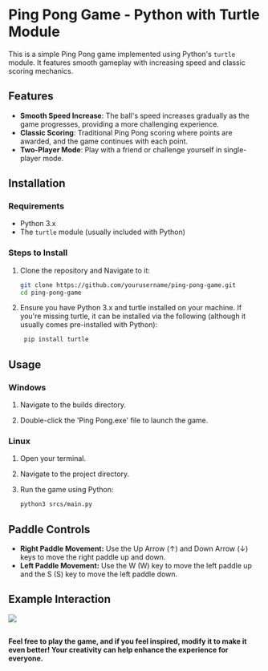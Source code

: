 # Ping Pong Game - Python with Turtle Module

This is a simple Ping Pong game implemented using Python's `turtle` module. It features smooth gameplay with increasing speed and classic scoring mechanics.

## Features

- **Smooth Speed Increase**: The ball's speed increases gradually as the game progresses, providing a more challenging experience.
- **Classic Scoring**: Traditional Ping Pong scoring where points are awarded, and the game continues with each point.
- **Two-Player Mode**: Play with a friend or challenge yourself in single-player mode.

## Installation

### Requirements

- Python 3.x
- The `turtle` module (usually included with Python)

### Steps to Install

1. Clone the repository and Navigate to it:

   ```bash
   git clone https://github.com/yourusername/ping-pong-game.git
   cd ping-pong-game
2. Ensure you have Python 3.x and turtle installed on your machine. If you're missing turtle, it can be installed via the following (although it usually comes pre-installed with Python):

   ```bash
    pip install turtle
## Usage

### Windows
1. Navigate to the builds directory.

2. Double-click the 'Ping Pong.exe' file to launch the game.

### Linux
1. Open your terminal.

2. Navigate to the project directory.

3. Run the game using Python:

   ```bash
   python3 srcs/main.py
<h2>Paddle Controls</h2>

- **Right Paddle Movement:** Use the Up Arrow (↑) and Down Arrow (↓) keys to move the right paddle up and down.
- **Left Paddle Movement:** Use the W (W) key to move the left paddle up and the S (S) key to move the left paddle down.
## Example Interaction

<p style="align: center;">
    <img src="assets/example-interaction.gif">
</p>

##  
<p style="font-weight: bold;">Feel free to play the game, and if you feel inspired, modify it to make it even better! Your creativity can help enhance the experience for everyone.</p>
